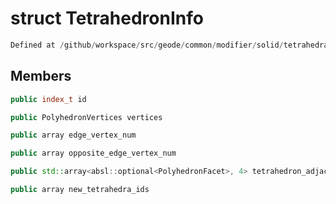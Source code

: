 # struct TetrahedronInfo

```cpp
Defined at /github/workspace/src/geode/common/modifier/solid/tetrahedral_solid_modifier.cpp#1068
```

## Members

```cpp
public index_t id

```

```cpp
public PolyhedronVertices vertices

```

```cpp
public array edge_vertex_num

```

```cpp
public array opposite_edge_vertex_num

```

```cpp
public std::array<absl::optional<PolyhedronFacet>, 4> tetrahedron_adjacents

```

```cpp
public array new_tetrahedra_ids

```



